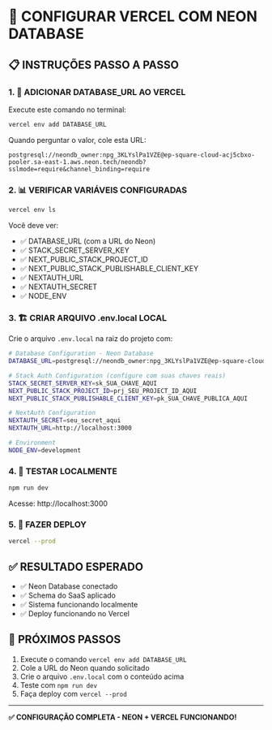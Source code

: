 # 🚀 CONFIGURAR VERCEL COM NEON DATABASE

## 📋 **INSTRUÇÕES PASSO A PASSO**

### **1. 🔧 ADICIONAR DATABASE_URL AO VERCEL**

Execute este comando no terminal:

```bash
vercel env add DATABASE_URL
```

Quando perguntar o valor, cole esta URL:

```
postgresql://neondb_owner:npg_3KLYslPa1VZE@ep-square-cloud-acj5cbxo-pooler.sa-east-1.aws.neon.tech/neondb?sslmode=require&channel_binding=require
```

### **2. 📊 VERIFICAR VARIÁVEIS CONFIGURADAS**

```bash
vercel env ls
```

Você deve ver:
- ✅ DATABASE_URL (com a URL do Neon)
- ✅ STACK_SECRET_SERVER_KEY
- ✅ NEXT_PUBLIC_STACK_PROJECT_ID
- ✅ NEXT_PUBLIC_STACK_PUBLISHABLE_CLIENT_KEY
- ✅ NEXTAUTH_URL
- ✅ NEXTAUTH_SECRET
- ✅ NODE_ENV

### **3. 🏗️ CRIAR ARQUIVO .env.local LOCAL**

Crie o arquivo `.env.local` na raiz do projeto com:

```bash
# Database Configuration - Neon Database
DATABASE_URL=postgresql://neondb_owner:npg_3KLYslPa1VZE@ep-square-cloud-acj5cbxo-pooler.sa-east-1.aws.neon.tech/neondb?sslmode=require&channel_binding=require

# Stack Auth Configuration (configure com suas chaves reais)
STACK_SECRET_SERVER_KEY=sk_SUA_CHAVE_AQUI
NEXT_PUBLIC_STACK_PROJECT_ID=prj_SEU_PROJECT_ID_AQUI
NEXT_PUBLIC_STACK_PUBLISHABLE_CLIENT_KEY=pk_SUA_CHAVE_PUBLICA_AQUI

# NextAuth Configuration
NEXTAUTH_SECRET=seu_secret_aqui
NEXTAUTH_URL=http://localhost:3000

# Environment
NODE_ENV=development
```

### **4. 🧪 TESTAR LOCALMENTE**

```bash
npm run dev
```

Acesse: http://localhost:3000

### **5. 🚀 FAZER DEPLOY**

```bash
vercel --prod
```

## ✅ **RESULTADO ESPERADO**

- ✅ Neon Database conectado
- ✅ Schema do SaaS aplicado
- ✅ Sistema funcionando localmente
- ✅ Deploy funcionando no Vercel

## 🎯 **PRÓXIMOS PASSOS**

1. Execute o comando `vercel env add DATABASE_URL`
2. Cole a URL do Neon quando solicitado
3. Crie o arquivo `.env.local` com o conteúdo acima
4. Teste com `npm run dev`
5. Faça deploy com `vercel --prod`

---

**✅ CONFIGURAÇÃO COMPLETA - NEON + VERCEL FUNCIONANDO!**
